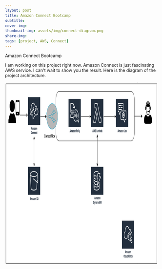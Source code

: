 ```yaml
---
layout: post
title: Amazon Connect Bootcamp
subtitle:
cover-img:
thumbnail-img: assets/img/connect-diagram.png
share-img:
tags: [project, AWS, Connect]
---
```


Amazon Connect Bootcamp

I am working on this project right now. Amazon Connect is just fascinating AWS service. I can't wait to show you the result.
Here is the diagram of the project architecture. 


<img src="/assets/img/connect-diagram.png" alt="Connect Diagram" width="500" height="600">

